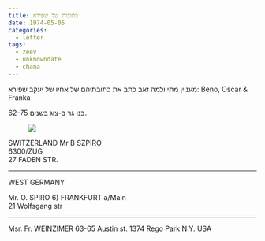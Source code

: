 ```yaml
---
title: כתובות של שפירא
date: 1974-05-05
categories:
  - letter
tags:
  - zeev
  - unknowndate
  - chana
---
```


מעניין מתי ולמה זאב כתב את כתובתיהם
של אחיו של יעקב שפירא:
Beno, Oscar & Franka

בנו גר ב-צוג בשנים 62-75.

<figure class="half">
    <a  href="/pupko-papers/assets/images/1978-05-05-szpiro.jpg">
    <img src="/pupko-papers/assets/images/1978-05-05-szpiro.jpg"></a>
</figure>

SWITZERLAND Mr B SZPIRO  
6300/ZUG  
27 FADEN STR.

----

WEST GERMANY

Mr. O. SPIRO
6) FRANKFURT a/Main  
21 Wolfsgang str

----

Msr. Fr. WEINZIMER
63-65 Austin st.
1374 Rego Park N.Y. USA
